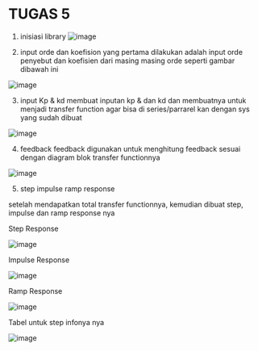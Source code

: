 # TUGAS 5

1. inisiasi library
![image](https://user-images.githubusercontent.com/89388721/191635708-8c849e05-e371-49f4-9506-171615ec6d7b.png) 

2. input orde dan koefision
yang pertama dilakukan adalah input orde penyebut dan koefisien dari masing masing orde seperti gambar dibawah ini 

![image](https://user-images.githubusercontent.com/89388721/191635752-fb9a795c-3ee1-40a6-8ca4-4f6419fd4f9c.png)
 

3. input Kp & kd
membuat inputan kp & dan kd dan membuatnya untuk menjadi transfer function agar bisa di series/parrarel kan dengan sys yang sudah dibuat

![image](https://user-images.githubusercontent.com/89388721/191635929-9d8eaf1f-48e3-4608-a34c-085bcfb9bb8e.png)

4. feedback
feedback digunakan untuk menghitung feedback sesuai dengan diagram blok transfer functionnya 

![image](https://user-images.githubusercontent.com/89388721/191636040-e9e9d443-7263-4810-a478-3b9476ba38ea.png)

5. step impulse ramp response 

setelah mendapatkan total transfer functionnya, kemudian dibuat step, impulse dan ramp response nya 

Step Response 

![image](https://user-images.githubusercontent.com/89388721/191636174-b8470543-420f-485c-8cd7-62855f6ac8cb.png)

Impulse Response 

![image](https://user-images.githubusercontent.com/89388721/191636258-4203fbd3-a5e8-4016-bc9b-7a404246f6f0.png)

Ramp Response 

![image](https://user-images.githubusercontent.com/89388721/191636312-27f53bd0-1b9c-40a2-85f4-53031ba75b18.png)

Tabel untuk step infonya nya 

![image](https://user-images.githubusercontent.com/89388721/191636402-d71f70b9-81e7-4ba1-bf77-84b73a2a5098.png)